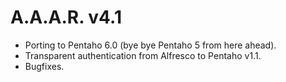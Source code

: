 A.A.A.R. v4.1
===

* Porting to Pentaho 6.0 (bye bye Pentaho 5 from here ahead).
* Transparent authentication from Alfresco to Pentaho v1.1.
* Bugfixes.
